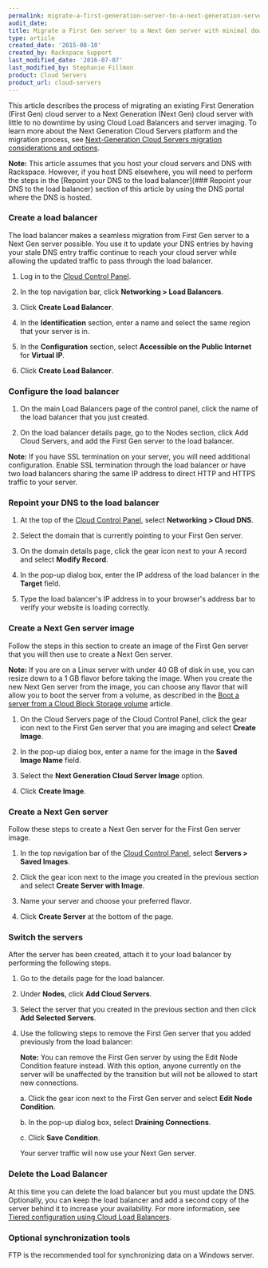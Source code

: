 ```yaml
---
permalink: migrate-a-first-generation-server-to-a-next-generation-server-with-minimal-downtime/
audit_date:
title: Migrate a First Gen server to a Next Gen server with minimal downtime
type: article
created_date: '2015-08-10'
created_by: Rackspace Support
last_modified_date: '2016-07-07'
last_modified_by: Stephanie Fillmon
product: Cloud Servers
product_url: cloud-servers
---
```


This article describes the process of migrating an existing First Generation (First Gen) cloud server to a Next Generation (Next Gen) cloud server with little to no downtime by using Cloud Load Balancers and server imaging. To learn more about the Next Generation Cloud Servers platform and the migration process, see [Next-Generation Cloud Servers migration considerations and options](/how-to/next-generation-cloud-servers-migration-considerations-and-options).

**Note:** This article assumes that you host your cloud servers and DNS with Rackspace. However, if you host DNS elsewhere, you will need to perform the steps in the  [Repoint your DNS to the load balancer](### Repoint your DNS to the load balancer) section of this article by using the DNS portal where the DNS is hosted.

### Create a load balancer

The load balancer makes a seamless migration from First Gen server to a Next Gen server possible. You use it to update your DNS entries by having your stale DNS entry traffic continue to reach your cloud server while allowing the updated traffic to pass through the load balancer.

1. Log in to the [Cloud Control Panel](https://mycloud.rackspace.com).

2. In the top navigation bar, click **Networking > Load Balancers**.

3. Click **Create Load Balancer**.

4. In the **Identification** section, enter a name and select the same region that your server is in.

5. In the **Configuration** section, select **Accessible on the Public Internet** for **Virtual IP**.

6. Click **Create Load Balancer**.

### Configure the load balancer

1.	On the main Load Balancers page of the control panel, click the name of the load balancer that you just created.

2.	On the load balancer details page, go to the Nodes section, click Add Cloud Servers, and add the First Gen server to the load balancer.

**Note:** If you have SSL termination on your server, you will need additional configuration. Enable SSL termination through the load balancer or have two load balancers sharing the same IP address to direct HTTP and HTTPS traffic to your server.

### Repoint your DNS to the load balancer

1. At the top of the [Cloud Control Panel](https://mycloud.rackspace.com/), select **Networking > Cloud DNS**.

2. Select the domain that is currently pointing to your First Gen server.

3. On the domain details page, click the gear icon next to your A record and select **Modify Record**.

4. In the pop-up dialog box, enter the IP address of the load balancer in the **Target** field.

5. Type the load balancer's IP address in to your browser's address bar to verify your website is loading correctly.

### Create a Next Gen server image

Follow the steps in this section to create an image of the First Gen server that you will then use to create a Next Gen server.

**Note:** If you are on a Linux server with under 40 GB of disk in use, you can resize down to a 1 GB flavor before taking the image. When you create the new Next Gen server from the image, you can choose any flavor that will allow you to boot the server from a volume, as described in the [Boot a server from a Cloud Block Storage volume](/how-to/boot-a-server-from-a-cloud-block-storage-volume) article.

1. On the Cloud Servers page of the Cloud Control Panel, click the gear icon next to the First Gen server that you are imaging and select **Create Image**.

2. In the pop-up dialog box, enter a name for the image in the **Saved Image Name** field.

3. Select the **Next Generation Cloud Server Image** option.

4. Click **Create Image**.

### Create a Next Gen server

Follow these steps to create a Next Gen server for the First Gen server image.

1. In the top navigation bar of the [Cloud Control Panel](https://mycloud.rackspace.com), select **Servers > Saved Images**.

2. Click the gear icon next to the image you created in the previous section and select **Create Server with Image**.

3. Name your server and choose your preferred flavor.

4. Click **Create Server** at the bottom of the page.

### Switch the servers

After the server has been created, attach it to your load balancer by performing the following steps.

1. Go to the details page for the load balancer.

2. Under **Nodes**, click **Add Cloud Servers**.

3. Select the server that you created in the previous section and then click **Add Selected Servers**.

4. Use the following steps to remove the First Gen server that you added previously from the load balancer:

   **Note:** You can remove the First Gen server by using the Edit Node Condition feature instead. With this option, anyone currently on the server will be unaffected by the transition but will not be allowed to start new connections.

   a. Click the gear icon next to the First Gen server and select **Edit Node Condition**.

   b. In the pop-up dialog box, select **Draining Connections**.

   c. Click **Save Condition**.

   Your server traffic will now use your Next Gen server.

### Delete the Load Balancer

At this time you can delete the load balancer but you must update the DNS. Optionally, you can keep the load balancer and add a second copy of the server behind it to increase your availability. For more information, see [Tiered configuration using Cloud Load Balancers](https://support.rackspace.com/how-to/tiered-configuration-using-cloud-load-balancers/).

### Optional synchronization tools

FTP is the recommended tool for synchronizing data on a Windows server.
